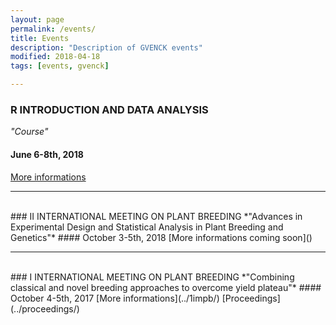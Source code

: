 ```yaml
---
layout: page
permalink: /events/
title: Events
description: "Description of GVENCK events"
modified: 2018-04-18
tags: [events, gvenck]

---
```


### R INTRODUCTION AND DATA ANALYSIS 
*"Course"*
#### June 6-8th, 2018
[More informations](cursoR/Intro.md)
<br>

<center><hr></center>

<br>
### II INTERNATIONAL MEETING ON PLANT BREEDING
*"Advances in Experimental Design and Statistical Analysis in Plant Breeding and Genetics"*  
#### October 3-5th, 2018
[More informations coming soon]()  
<br>

<center><hr></center>

<br>
### I INTERNATIONAL MEETING ON PLANT BREEDING
*"Combining classical and novel breeding approaches to overcome yield plateau"*  
#### October 4-5th, 2017
[More informations](../1impb/)  
[Proceedings](../proceedings/)  

